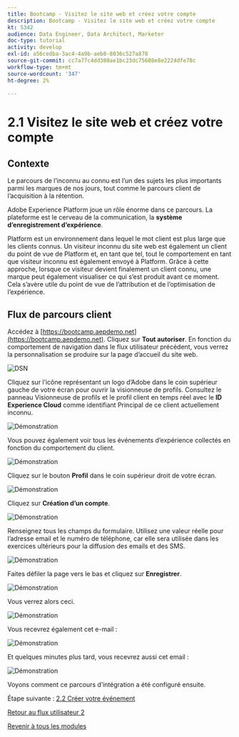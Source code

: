 ```yaml
---
title: Bootcamp - Visitez le site web et créez votre compte
description: Bootcamp - Visitez le site web et créez votre compte
kt: 5342
audience: Data Engineer, Data Architect, Marketer
doc-type: tutorial
activity: develop
exl-id: a56cedba-3ac4-4a9b-aeb8-8036c527a878
source-git-commit: cc7a77c4dd380ae1bc23dc75608e8e2224dfe78c
workflow-type: tm+mt
source-wordcount: '347'
ht-degree: 2%

---
```


# 2.1 Visitez le site web et créez votre compte

## Contexte

Le parcours de l’inconnu au connu est l’un des sujets les plus importants parmi les marques de nos jours, tout comme le parcours client de l’acquisition à la rétention.

Adobe Experience Platform joue un rôle énorme dans ce parcours. La plateforme est le cerveau de la communication, la **système d’enregistrement d’expérience**.

Platform est un environnement dans lequel le mot client est plus large que les clients connus. Un visiteur inconnu du site web est également un client du point de vue de Platform et, en tant que tel, tout le comportement en tant que visiteur inconnu est également envoyé à Platform. Grâce à cette approche, lorsque ce visiteur devient finalement un client connu, une marque peut également visualiser ce qui s’est produit avant ce moment. Cela s’avère utile du point de vue de l’attribution et de l’optimisation de l’expérience.

## Flux de parcours client

Accédez à [https://bootcamp.aepdemo.net](https://bootcamp.aepdemo.net). Cliquez sur **Tout autoriser**. En fonction du comportement de navigation dans le flux utilisateur précédent, vous verrez la personnalisation se produire sur la page d’accueil du site web.

![DSN](./images/web8.png)

Cliquez sur l’icône représentant un logo d’Adobe dans le coin supérieur gauche de votre écran pour ouvrir la visionneuse de profils. Consultez le panneau Visionneuse de profils et le profil client en temps réel avec le **ID Experience Cloud** comme identifiant Principal de ce client actuellement inconnu.

![Démonstration](./images/pv1.png)

Vous pouvez également voir tous les événements d’expérience collectés en fonction du comportement du client.

![Démonstration](./images/pv3.png)

Cliquez sur le bouton **Profil** dans le coin supérieur droit de votre écran.

![Démonstration](./images/pv4.png)

Cliquez sur **Création d’un compte**.

![Démonstration](./images/pv5.png)

Renseignez tous les champs du formulaire. Utilisez une valeur réelle pour l’adresse email et le numéro de téléphone, car elle sera utilisée dans les exercices ultérieurs pour la diffusion des emails et des SMS.

![Démonstration](./images/pv7.png)

Faites défiler la page vers le bas et cliquez sur **Enregistrer**.

![Démonstration](./images/pv8.png)

Vous verrez alors ceci.

![Démonstration](./images/pv9.png)

Vous recevrez également cet e-mail :

![Démonstration](./images/pv10.png)

Et quelques minutes plus tard, vous recevrez aussi cet email :

![Démonstration](./images/pv11.png)

Voyons comment ce parcours d’intégration a été configuré ensuite.

Étape suivante : [2.2 Créer votre événement](./ex2.md)

[Retour au flux utilisateur 2](./uc2.md)

[Revenir à tous les modules](../../overview.md)
